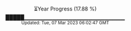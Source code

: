 <p align="center">
⏳Year Progress (17.88 %) <br>
█████▁▁▁▁▁▁▁▁▁▁▁▁▁▁▁▁▁▁▁▁▁▁▁▁▁ <br>
<sub>Updated: Tue, 07 Mar 2023 06:02:47 GMT</sub>
</p>

